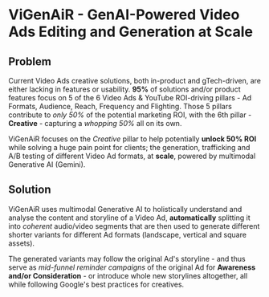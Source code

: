 # ViGenAiR - GenAI-Powered Video Ads Editing and Generation at Scale

## Problem

Current Video Ads creative solutions, both in-product and gTech-driven, are
either lacking in features or usability. **95%** of solutions and/or product
features focus on 5 of the 6 Video Ads & YouTube ROI-driving pillars - Ad
Formats, Audience, Reach, Frequency and Flighting. Those 5 pillars contribute to
*only 50%* of the potential marketing ROI, with the 6th pillar - **Creative** -
capturing a *whopping 50%* all on its own.

ViGenAiR focuses on the *Creative* pillar to help potentially **unlock 50% ROI**
while solving a huge pain point for clients; the generation, trafficking and A/B
testing of different Video Ad formats, at **scale**, powered by multimodal
Generative AI (Gemini).

## Solution

ViGenAiR uses multimodal Generative AI to holistically understand and analyse
the content and storyline of a Video Ad, **automatically** splitting it into
*coherent* audio/video segments that are then used to generate different shorter
variants for different Ad formats (landscape, vertical and square assets).

The generated variants may follow the original Ad's storyline - and thus serve
as *mid-funnel reminder campaigns* of the original Ad for **Awareness and/or
Consideration** - or introduce whole new storylines altogether, all while
following Google's best practices for creatives.

